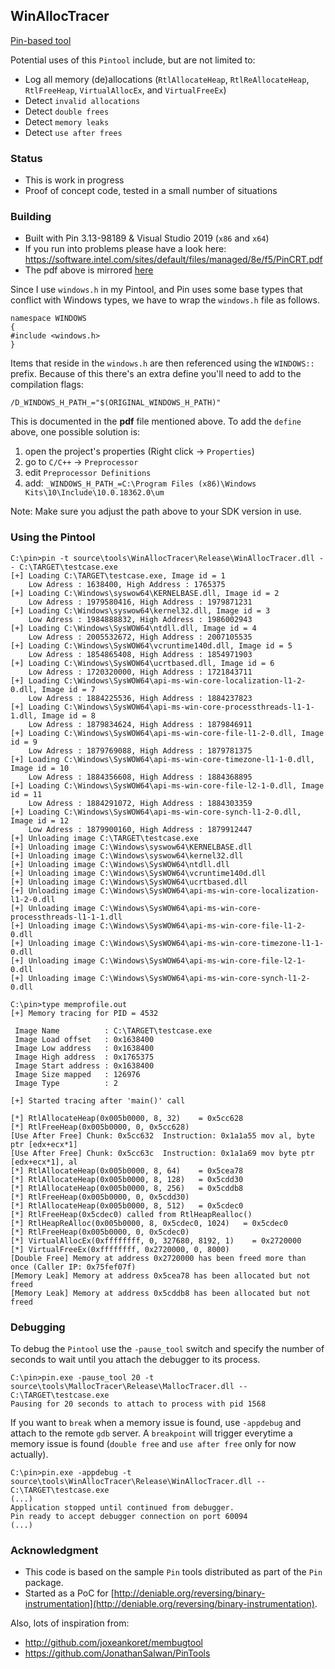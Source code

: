 ## WinAllocTracer

[Pin-based tool](https://software.intel.com/en-us/articles/pin-a-dynamic-binary-instrumentation-tool)

Potential uses of this `Pintool` include, but are not limited to:
* Log all memory (de)allocations (`RtlAllocateHeap`, `RtlReAllocateHeap`, `RtlFreeHeap`, `VirtualAllocEx`, and `VirtualFreeEx`)
* Detect `invalid allocations`
* Detect `double frees`
* Detect `memory leaks`
* Detect `use after frees`

### Status

* This is work in progress
* Proof of concept code, tested in a small number of situations

### Building 

* Built with Pin 3.13-98189 & Visual Studio 2019 (`x86` and `x64`)
* If you run into problems please have a look here: https://software.intel.com/sites/default/files/managed/8e/f5/PinCRT.pdf
* The pdf above is mirrored [here](PinCRT.pdf)

Since I use `windows.h` in my Pintool, and Pin uses some base types that conflict with Windows types, we have to wrap the `windows.h` file as follows.

```
namespace WINDOWS
{
#include <windows.h>
}
```

Items that reside in the `windows.h` are then referenced using the `WINDOWS::` prefix. Because of this there's an extra define you'll need to add to the compilation flags:

```
/D_WINDOWS_H_PATH_="$(ORIGINAL_WINDOWS_H_PATH)"
```

This is documented in the **pdf** file mentioned above. To add the `define` above, one possible solution is:

1. open the project's properties (Right click -> `Properties`)
2. go to `C/C++` -> `Preprocessor`
3. edit `Preprocessor Definitions`
4. add: `_WINDOWS_H_PATH_=C:\Program Files (x86)\Windows Kits\10\Include\10.0.18362.0\um`

Note: Make sure you adjust the path above to your SDK version in use.

### Using the Pintool

```
C:\pin>pin -t source\tools\WinAllocTracer\Release\WinAllocTracer.dll -- C:\TARGET\testcase.exe
[+] Loading C:\TARGET\testcase.exe, Image id = 1
    Low Adress : 1638400, High Address : 1765375
[+] Loading C:\Windows\syswow64\KERNELBASE.dll, Image id = 2
    Low Adress : 1979580416, High Address : 1979871231
[+] Loading C:\Windows\syswow64\kernel32.dll, Image id = 3
    Low Adress : 1984888832, High Address : 1986002943
[+] Loading C:\Windows\SysWOW64\ntdll.dll, Image id = 4
    Low Adress : 2005532672, High Address : 2007105535
[+] Loading C:\Windows\SysWOW64\vcruntime140d.dll, Image id = 5
    Low Adress : 1854865408, High Address : 1854971903
[+] Loading C:\Windows\SysWOW64\ucrtbased.dll, Image id = 6
    Low Adress : 1720320000, High Address : 1721843711
[+] Loading C:\Windows\SysWOW64\api-ms-win-core-localization-l1-2-0.dll, Image id = 7
    Low Adress : 1884225536, High Address : 1884237823
[+] Loading C:\Windows\SysWOW64\api-ms-win-core-processthreads-l1-1-1.dll, Image id = 8
    Low Adress : 1879834624, High Address : 1879846911
[+] Loading C:\Windows\SysWOW64\api-ms-win-core-file-l1-2-0.dll, Image id = 9
    Low Adress : 1879769088, High Address : 1879781375
[+] Loading C:\Windows\SysWOW64\api-ms-win-core-timezone-l1-1-0.dll, Image id = 10
    Low Adress : 1884356608, High Address : 1884368895
[+] Loading C:\Windows\SysWOW64\api-ms-win-core-file-l2-1-0.dll, Image id = 11
    Low Adress : 1884291072, High Address : 1884303359
[+] Loading C:\Windows\SysWOW64\api-ms-win-core-synch-l1-2-0.dll, Image id = 12
    Low Adress : 1879900160, High Address : 1879912447
[+] Unloading image C:\TARGET\testcase.exe
[+] Unloading image C:\Windows\syswow64\KERNELBASE.dll
[+] Unloading image C:\Windows\syswow64\kernel32.dll
[+] Unloading image C:\Windows\SysWOW64\ntdll.dll
[+] Unloading image C:\Windows\SysWOW64\vcruntime140d.dll
[+] Unloading image C:\Windows\SysWOW64\ucrtbased.dll
[+] Unloading image C:\Windows\SysWOW64\api-ms-win-core-localization-l1-2-0.dll
[+] Unloading image C:\Windows\SysWOW64\api-ms-win-core-processthreads-l1-1-1.dll
[+] Unloading image C:\Windows\SysWOW64\api-ms-win-core-file-l1-2-0.dll
[+] Unloading image C:\Windows\SysWOW64\api-ms-win-core-timezone-l1-1-0.dll
[+] Unloading image C:\Windows\SysWOW64\api-ms-win-core-file-l2-1-0.dll
[+] Unloading image C:\Windows\SysWOW64\api-ms-win-core-synch-l1-2-0.dll

C:\pin>type memprofile.out
[+] Memory tracing for PID = 4532

 Image Name          : C:\TARGET\testcase.exe
 Image Load offset   : 0x1638400
 Image Low address   : 0x1638400
 Image High address  : 0x1765375
 Image Start address : 0x1638400
 Image Size mapped   : 126976
 Image Type          : 2

[+] Started tracing after 'main()' call

[*] RtlAllocateHeap(0x005b0000, 8, 32)    = 0x5cc628
[*] RtlFreeHeap(0x005b0000, 0, 0x5cc628)
[Use After Free] Chunk: 0x5cc632  Instruction: 0x1a1a55 mov al, byte ptr [edx+ecx*1]
[Use After Free] Chunk: 0x5cc63c  Instruction: 0x1a1a69 mov byte ptr [edx+ecx*1], al
[*] RtlAllocateHeap(0x005b0000, 8, 64)    = 0x5cea78
[*] RtlAllocateHeap(0x005b0000, 8, 128)   = 0x5cdd30
[*] RtlAllocateHeap(0x005b0000, 8, 256)   = 0x5cddb8
[*] RtlFreeHeap(0x005b0000, 0, 0x5cdd30)
[*] RtlAllocateHeap(0x005b0000, 8, 512)   = 0x5cdec0
[*] RtlFreeHeap(0x5cdec0) called from RtlHeapRealloc()
[*] RtlHeapReAlloc(0x005b0000, 8, 0x5cdec0, 1024)   = 0x5cdec0
[*] RtlFreeHeap(0x005b0000, 0, 0x5cdec0)
[*] VirtualAllocEx(0xffffffff, 0, 327680, 8192, 1)    = 0x2720000
[*] VirtualFreeEx(0xffffffff, 0x2720000, 0, 8000)
[Double Free] Memory at address 0x2720000 has been freed more than once (Caller IP: 0x75fef07f)
[Memory Leak] Memory at address 0x5cea78 has been allocated but not freed
[Memory Leak] Memory at address 0x5cddb8 has been allocated but not freed
```

### Debugging

To debug the `Pintool` use the `-pause_tool` switch and specify the number of seconds to wait until you attach the debugger to its process.

```
C:\pin>pin.exe -pause_tool 20 -t source\tools\MallocTracer\Release\MallocTracer.dll -- C:\TARGET\testcase.exe 
Pausing for 20 seconds to attach to process with pid 1568
```

If you want to `break` when a memory issue is found, use `-appdebug` and attach to the remote `gdb` server. A `breakpoint` will trigger everytime a memory issue is found (`double free` and `use after free` only for now actually).

```
C:\pin>pin.exe -appdebug -t source\tools\WinAllocTracer\Release\WinAllocTracer.dll -- C:\TARGET\testcase.exe
(...)
Application stopped until continued from debugger.
Pin ready to accept debugger connection on port 60094
(...)
```

### Acknowledgment

* This code is based on the sample `Pin` tools distributed as part of the `Pin` package.
* Started as a PoC for [http://deniable.org/reversing/binary-instrumentation](http://deniable.org/reversing/binary-instrumentation).

Also, lots of inspiration from:
* http://github.com/joxeankoret/membugtool
* https://github.com/JonathanSalwan/PinTools

